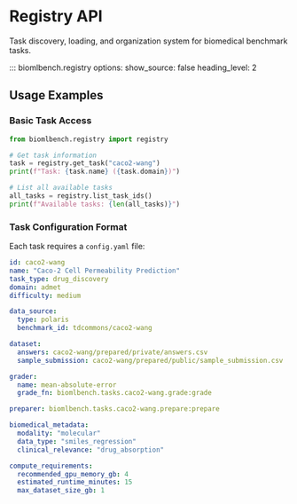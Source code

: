 # Registry API

Task discovery, loading, and organization system for biomedical benchmark tasks.

::: biomlbench.registry
    options:
      show_source: false
      heading_level: 2

## Usage Examples

### Basic Task Access

```python
from biomlbench.registry import registry

# Get task information
task = registry.get_task("caco2-wang")
print(f"Task: {task.name} ({task.domain})")

# List all available tasks
all_tasks = registry.list_task_ids()
print(f"Available tasks: {len(all_tasks)}")
```

### Task Configuration Format

Each task requires a `config.yaml` file:

```yaml
id: caco2-wang
name: "Caco-2 Cell Permeability Prediction"
task_type: drug_discovery
domain: admet
difficulty: medium

data_source:
  type: polaris
  benchmark_id: tdcommons/caco2-wang

dataset:
  answers: caco2-wang/prepared/private/answers.csv
  sample_submission: caco2-wang/prepared/public/sample_submission.csv

grader:
  name: mean-absolute-error
  grade_fn: biomlbench.tasks.caco2-wang.grade:grade

preparer: biomlbench.tasks.caco2-wang.prepare:prepare

biomedical_metadata:
  modality: "molecular"
  data_type: "smiles_regression"
  clinical_relevance: "drug_absorption"

compute_requirements:
  recommended_gpu_memory_gb: 4
  estimated_runtime_minutes: 15
  max_dataset_size_gb: 1
``` 
